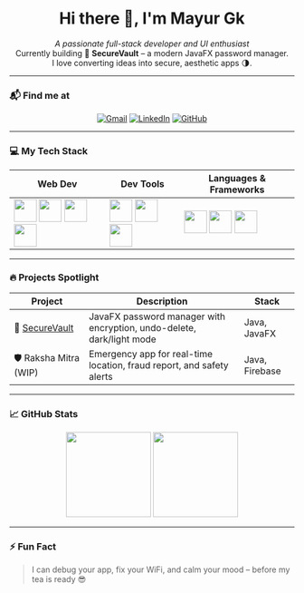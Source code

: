<h1 align="center">Hi there 👋, I'm Mayur Gk</h1>

<p align="center">
  <i>A passionate full-stack developer and UI enthusiast</i><br/>
  Currently building 🔐 <b>SecureVault</b> – a modern JavaFX password manager.<br/>
  I love converting ideas into secure, aesthetic apps 🌗.
</p>

---

### 📬 Find me at

<p align="center">
  <a href="mailto:mayurgk29mqk@gmail.com"><img alt="Gmail" src="https://img.shields.io/badge/Gmail-D14836?style=for-the-badge&logo=gmail&logoColor=white"/></a>
  <a href="https://www.linkedin.com/in/mayur-gk-a88618250/"><img alt="LinkedIn" src="https://img.shields.io/badge/LinkedIn-blue?style=for-the-badge&logo=linkedin&logoColor=white"/></a>
  <a href="https://github.com/Mayur29042004"><img alt="GitHub" src="https://img.shields.io/badge/GitHub-181717?style=for-the-badge&logo=github&logoColor=white"/></a>
</p>

---

### 💻 My Tech Stack

| Web Dev | Dev Tools | Languages & Frameworks |
|--------|------------|------------------------|
| <img src="https://cdn.jsdelivr.net/gh/devicons/devicon/icons/html5/html5-original.svg" width="40"/> <img src="https://cdn.jsdelivr.net/gh/devicons/devicon/icons/css3/css3-original.svg" width="40"/> <img src="https://cdn.jsdelivr.net/gh/devicons/devicon/icons/javascript/javascript-original.svg" width="40"/> <img src="https://cdn.jsdelivr.net/gh/devicons/devicon/icons/react/react-original.svg" width="40"/> | <img src="https://cdn.jsdelivr.net/gh/devicons/devicon/icons/github/github-original.svg" width="40"/> <img src="https://cdn.jsdelivr.net/gh/devicons/devicon/icons/git/git-original.svg" width="40"/> <img src="https://cdn.jsdelivr.net/gh/devicons/devicon/icons/linux/linux-original.svg" width="40"/> | <img src="https://cdn.jsdelivr.net/gh/devicons/devicon/icons/java/java-original.svg" width="40"/> <img src="https://cdn.jsdelivr.net/gh/devicons/devicon/icons/c/c-original.svg" width="40"/> <img src="https://cdn.jsdelivr.net/gh/devicons/devicon/icons/cplusplus/cplusplus-original.svg" width="40"/> |

---

### 🔥 Projects Spotlight

| Project | Description | Stack |
|--------|-------------|--------|
| 🔐 [SecureVault](https://github.com/Mayur29042004/SecureVault) | JavaFX password manager with encryption, undo-delete, dark/light mode | Java, JavaFX |
| 🛡 Raksha Mitra (WIP) | Emergency app for real-time location, fraud report, and safety alerts | Java, Firebase |

---

### 📈 GitHub Stats

<p align="center">
  <img src="https://github-readme-stats.vercel.app/api?username=Mayur29042004&show_icons=true&theme=radical" height="150"/>
  <img src="https://github-readme-streak-stats.herokuapp.com/?user=Mayur29042004&theme=radical" height="150"/>
</p>

---

### ⚡ Fun Fact
> I can debug your app, fix your WiFi, and calm your mood – before my tea is ready 😎
